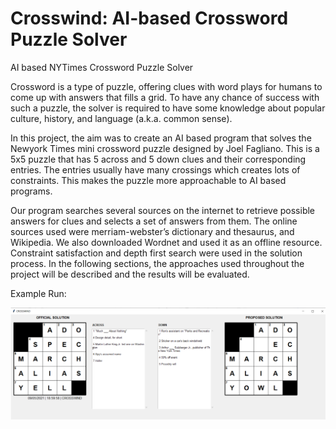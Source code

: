 # Crosswind: AI-based Crossword Puzzle Solver

AI based NYTimes Crossword Puzzle Solver

Crossword is a type of puzzle, offering clues with word plays for humans to come up with answers that fills a grid. To have any chance of success with such a puzzle, the solver is required to have some knowledge about popular culture, history, and language (a.k.a. common sense).

In this project, the aim was to create an AI based program that solves the Newyork Times mini crossword puzzle designed by Joel Fagliano. This is a 5x5 puzzle that has 5 across and 5 down clues and their corresponding entries. The entries usually have many crossings which creates lots of constraints. This makes the puzzle more approachable to AI based programs.

Our program searches several sources on the internet to retrieve possible answers for clues and selects a set of answers from them. The online sources used were merriam-webster’s dictionary and thesaurus, and Wikipedia. We also downloaded Wordnet and used it as an offline resource. Constraint satisfaction and depth first search were used in the solution process. In the following sections, the approaches used throughout the project will be described and the results will be evaluated.

Example Run:

![alt text](https://github.com/omerunlusoy/Crosswind---AI-based-Crossword-Puzzle-Solver/blob/main/Final%20Report/example.png)

